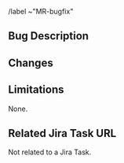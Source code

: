 <!--
Please read this!

If your Merge Request is not ready, please mark it with a WIP tag.
If your Merge Request is ready to review, please set the assignee
and remove the WIP tag.
-->

/label ~"MR-bugfix"

## Bug Description

<!--
Please describe the bug that is fixed by this Merge Request,
optionally giving the related issue(s) if any.
-->

## Changes

<!--
Please give a summary of the changes in this Merge Request.
-->

## Limitations

<!--
Please list the limitations or things left to do in the future of this Merge Request.
-->

None.

## Related Jira Task URL

<!--
Please give the URL of the Jira Task that is related to this MR.
-->

Not related to a Jira Task.
